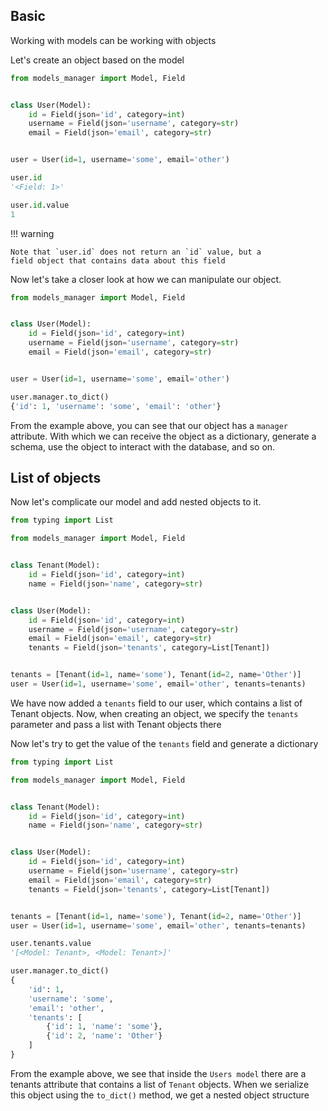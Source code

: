 Basic
----

Working with models can be working with objects

Let's create an object based on the model

```python
from models_manager import Model, Field


class User(Model):
    id = Field(json='id', category=int)
    username = Field(json='username', category=str)
    email = Field(json='email', category=str)


user = User(id=1, username='some', email='other')

user.id
'<Field: 1>'

user.id.value
1
```

!!! warning

    Note that `user.id` does not return an `id` value, but a 
    field object that contains data about this field

Now let's take a closer look at how we can manipulate our object.

```python hl_lines="12 13"
from models_manager import Model, Field


class User(Model):
    id = Field(json='id', category=int)
    username = Field(json='username', category=str)
    email = Field(json='email', category=str)


user = User(id=1, username='some', email='other')

user.manager.to_dict()
{'id': 1, 'username': 'some', 'email': 'other'}
```

From the example above, you can see that our object has a `manager` attribute. With which we can receive the object as a
dictionary, generate a schema, use the object to interact with the database, and so on.


List of objects
----

Now let's complicate our model and add nested objects to it.

```python
from typing import List

from models_manager import Model, Field


class Tenant(Model):
    id = Field(json='id', category=int)
    name = Field(json='name', category=str)


class User(Model):
    id = Field(json='id', category=int)
    username = Field(json='username', category=str)
    email = Field(json='email', category=str)
    tenants = Field(json='tenants', category=List[Tenant])


tenants = [Tenant(id=1, name='some'), Tenant(id=2, name='Other')]
user = User(id=1, username='some', email='other', tenants=tenants)
```

We have now added a `tenants` field to our user, which contains a list of Tenant objects. Now, when creating an object,
we specify the `tenants` parameter and pass a list with Tenant objects there

Now let's try to get the value of the `tenants` field and generate a dictionary

```python hl_lines="21 22 23 24 25 26 27 28 29 30 31 32 33"
from typing import List

from models_manager import Model, Field


class Tenant(Model):
    id = Field(json='id', category=int)
    name = Field(json='name', category=str)


class User(Model):
    id = Field(json='id', category=int)
    username = Field(json='username', category=str)
    email = Field(json='email', category=str)
    tenants = Field(json='tenants', category=List[Tenant])


tenants = [Tenant(id=1, name='some'), Tenant(id=2, name='Other')]
user = User(id=1, username='some', email='other', tenants=tenants)

user.tenants.value
'[<Model: Tenant>, <Model: Tenant>]'

user.manager.to_dict()
{
    'id': 1,
    'username': 'some',
    'email': 'other',
    'tenants': [
        {'id': 1, 'name': 'some'},
        {'id': 2, 'name': 'Other'}
    ]
}
```

From the example above, we see that inside the `Users model` there are a tenants attribute that contains a list
of `Tenant` objects. When we serialize this object using the `to_dict()` method, we get a nested object structure

